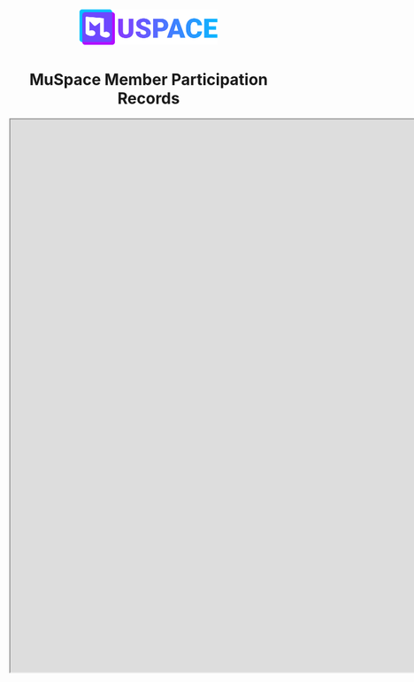 <h1 align="center">
    <a href="./"><img id="header-logo" src="./logo.svg" width="250" alt="MuSpace logo"/></a>
</h1>
<h1 align="center">MuSpace Member Participation Records</h1>
<div style="text-align: left; width: 380px;">
<iframe width="2000px" height="1000px" src="https://docs.google.com/spreadsheets/d/e/2PACX-1vQKQgYcLBCHaf2yaINqsR2FzN7gdIXeouSHoJgC73aOWJkfTqLDJRDLVKtr5x8He2Alu81mz_ZF5GSV/pubhtml?widget=true&amp;headers=false"></iframe>
</div>
